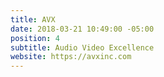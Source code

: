 ```yaml
---
title: AVX
date: 2018-03-21 10:49:00 -05:00
position: 4
subtitle: Audio Video Excellence
website: https://avxinc.com
---
```


